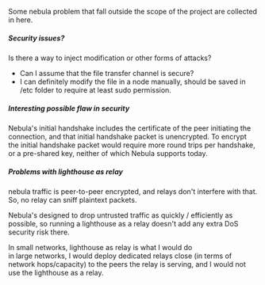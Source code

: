 Some nebula problem that fall outside the scope of the project are collected in here.
##### Security issues?
Is there a way to inject modification or other forms of attacks?
- Can I assume that the file transfer channel is secure?
- I can definitely modify the file in a node manually, should be saved in /etc folder to require at least sudo permission.
##### Interesting possible flaw in security
Nebula's initial handshake includes the certificate of the peer initiating the connection, and that initial handshake packet is unencrypted. To encrypt the initial handshake packet would require more round trips per handshake, or a pre-shared key, neither of which Nebula supports today.

##### Problems with lighthouse as relay
nebula traffic is peer-to-peer encrypted, and relays don't interfere with that. So, no relay can sniff plaintext packets.

Nebula's designed to drop untrusted traffic as quickly / efficiently as possible, so running a lighthouse as a relay doesn't add any extra DoS security risk there.

In small networks, lighthouse as relay is what I would do  
in large networks, I would deploy dedicated relays close (in terms of network hops/capacity) to the peers the relay is serving, and I would not use the lighthouse as a relay.
